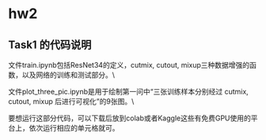 # hw2

## Task1 的代码说明
文件train.ipynb包括ResNet34的定义，cutmix, cutout, mixup三种数据增强的函数，以及网络的训练和测试部分。\\

文件plot_three_pic.ipynb是用于绘制第一问中“三张训练样本分别经过 cutmix, cutout, mixup 后进行可视化”的9张图。\\

要想运行这部分代码，可以下载后放到colab或者Kaggle这些有免费GPU使用的平台上，依次运行相应的单元格就可。

